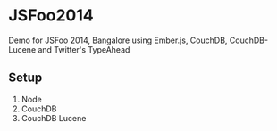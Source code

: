 JSFoo2014
=========

Demo for JSFoo 2014, Bangalore using Ember.js, CouchDB, CouchDB-Lucene and Twitter's TypeAhead

Setup
-----
1. Node
2. CouchDB
3. CouchDB Lucene


